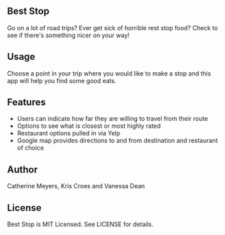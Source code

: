 ## Best Stop

Go on a lot of road trips?
Ever get sick of horrible rest stop food?
Check to see if there's something nicer on your way! 

## Usage

Choose a point in your trip where you would like to make a stop and this app will help you find some good eats.

## Features

* Users can indicate how far they are willing to travel from their route
* Options to see what is closest or most highly rated
* Restaurant options pulled in via Yelp
* Google map provides directions to and from destination and restaurant of choice

## Author

Catherine Meyers, Kris Croes and Vanessa Dean

## License

Best Stop is MIT Licensed. See LICENSE for details.